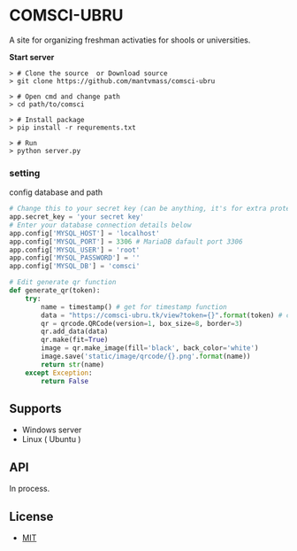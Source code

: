 COMSCI-UBRU
=========== 
A site for organizing freshman activaties for shools or universities.

**Start server**  

    > # Clone the source  or Download source
    > git clone https://github.com/mantvmass/comsci-ubru  

    > # Open cmd and change path
    > cd path/to/comsci
    
    > # Install package
    > pip install -r requrements.txt
    
    > # Run
    > python server.py

### setting
config database and path
```python
# Change this to your secret key (can be anything, it's for extra protection)
app.secret_key = 'your secret key'
# Enter your database connection details below
app.config['MYSQL_HOST'] = 'localhost'
app.config['MYSQL_PORT'] = 3306 # MariaDB dafault port 3306
app.config['MYSQL_USER'] = 'root'
app.config['MYSQL_PASSWORD'] = ''
app.config['MYSQL_DB'] = 'comsci'

# Edit generate qr function
def generate_qr(token):
    try:
        name = timestamp() # get for timestamp function
        data = "https://comsci-ubru.tk/view?token={}".format(token) # change to your url path
        qr = qrcode.QRCode(version=1, box_size=8, border=3)
        qr.add_data(data)
        qr.make(fit=True)
        image = qr.make_image(fill='black', back_color='white')
        image.save('static/image/qrcode/{}.png'.format(name))
        return str(name)
    except Exception:
        return False

```
                                                                                                                                       
Supports
----------------------
* Windows server
* Linux ( Ubuntu )

API
---
In process.

License
---------
- [MIT](https://github.com/mantvmass/comsci-ubru/blob/main/LICENSE)
